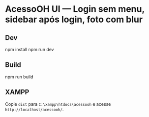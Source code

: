 # AcessoOH UI — Login sem menu, sidebar após login, foto com blur
## Dev
npm install
npm run dev
## Build
npm run build
## XAMPP
Copie `dist` para `C:\xampp\htdocs\acessooh` e acesse `http://localhost/acessooh/`.
